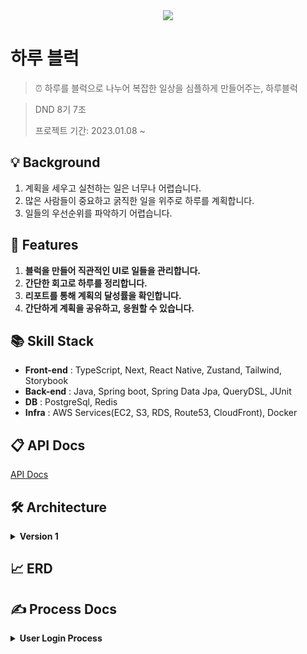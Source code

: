 <div align="center">
    <img src="https://user-images.githubusercontent.com/86864534/222874803-77f9a765-bd9c-44d9-8478-62699ed19294.png">
</div>

# 하루 블럭

> ⏰ 하루를 블럭으로 나누어 복잡한 일상을 심플하게 만들어주는, 하루블럭

> DND 8기 7조
>
> 프로젝트 기간: 2023.01.08 ~

## 💡 Background

1. 계획을 세우고 실천하는 일은 너무나 어렵습니다.
2. 많은 사람들이 중요하고 굵직한 일을 위주로 하루를 계획합니다.
3. 일들의 우선순위를 파악하기 어렵습니다.

## 📝 Features

1. **블럭을 만들어 직관적인 UI로 일들을 관리합니다.**
2. **간단한 회고로 하루를 정리합니다.**
3. **리포트를 통해 계획의 달성률을 확인합니다.**
4. **간단하게 계획을 공유하고, 응원할 수 있습니다.**

## 📚 Skill Stack

- **Front-end** : TypeScript, Next, React Native, Zustand, Tailwind, Storybook
- **Back-end** : Java, Spring boot, Spring Data Jpa, QueryDSL, JUnit
- **DB** : PostgreSql, Redis
- **Infra** : AWS Services(EC2, S3, RDS, Route53, CloudFront), Docker

## 📋 API Docs

[API Docs](https://www.notion.so/eunseong/API-ad7cd23937574300ad77c5ac7307919d)

## 🛠️ Architecture

<details>
<summary><b>Version 1</b></summary>
<img src="https://user-images.githubusercontent.com/86864534/222876094-b6406625-e1f9-4a98-8f6f-ca055a1d42c7.png"/>
</details>

## 📈 ERD

## ✍️ Process Docs

<details>
  <summary><b>User Login Process</b></summary>
  <img src="https://user-images.githubusercontent.com/86864534/222876245-a21fb974-dc5e-4dc2-8512-2bf93cc5b485.png" />
</details>
